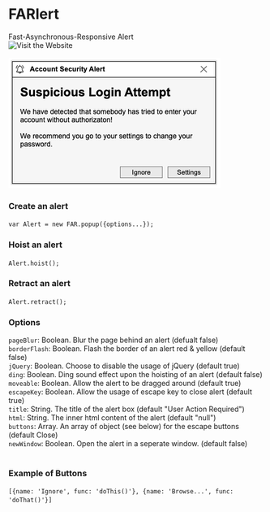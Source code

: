 # FARlert
Fast-Asynchronous-Responsive Alert
<br>
![Visit the Website](https://ryanwans.github.io/FARlert)
<br><br>
![example of alert](https://raw.githubusercontent.com/ryanwans/FARlert/master/exampleAlert.png)

### Create an alert
`var Alert = new FAR.popup({options...});`
<br>
### Hoist an alert
`Alert.hoist();`
<br>
### Retract an alert
`Alert.retract();`
<br>
### Options
`pageBlur`: Boolean. Blur the page behind an alert (defualt false)<br>
`borderFlash`: Boolean. Flash the border of an alert red & yellow (default false)<br>
`jQuery`: Boolean. Choose to disable the usage of jQuery (default true)<br>
`ding`: Boolean. Ding sound effect upon the hoisting of an alert (default false)<br>
`moveable`: Boolean. Allow the alert to be dragged around (default true)<br>
`escapeKey`: Boolean. Allow the usage of escape key to close alert (default true)<br>
`title`: String. The title of the alert box (default "User Action Required")<br>
`html`: String. The inner html content of the alert (default "null")<br>
`buttons`: Array. An array of object (see below) for the escape buttons (default Close)<br>
`newWindow`: Boolean. Open the alert in a seperate window. (default false)<br>
<br>
### Example of Buttons
`[{name: 'Ignore', func: 'doThis()'}, {name: 'Browse...', func: 'doThat()'}]`
